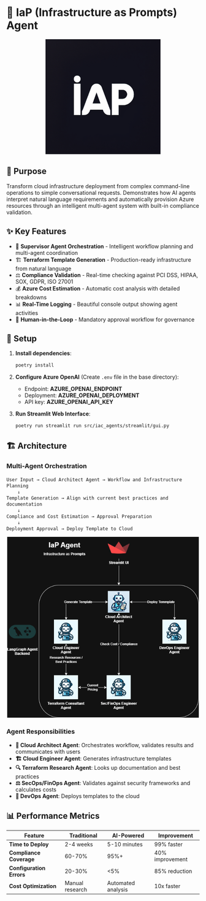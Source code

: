 # 🤖 IaP (Infrastructure as Prompts) Agent

<p align="center">
    <img src="assets/logo.png" alt="logo" width="300"/>
</p>

## 🎯 Purpose

Transform cloud infrastructure deployment from complex command-line operations to simple conversational requests. Demonstrates how AI agents interpret natural language requirements and automatically provision Azure resources through an intelligent multi-agent system with built-in compliance validation.

## ✨ Key Features

- 🎯 **Supervisor Agent Orchestration** - Intelligent workflow planning and multi-agent coordination
- 🏗️ **Terraform Template Generation** - Production-ready infrastructure from natural language
- ⚖️ **Compliance Validation** - Real-time checking against PCI DSS, HIPAA, SOX, GDPR, ISO 27001
- 💰 **Azure Cost Estimation** - Automatic cost analysis with detailed breakdowns
- 📊 **Real-Time Logging** - Beautiful console output showing agent activities
- 👥 **Human-in-the-Loop** - Mandatory approval workflow for governance

## 🔧 Setup

1. **Install dependencies**:
   ```bash
   poetry install
   ```

2. **Configure Azure OpenAI** (Create `.env` file in the base directory):
   - Endpoint: **AZURE_OPENAI_ENDPOINT**
   - Deployment: **AZURE_OPENAI_DEPLOYMENT**
   - API key: **AZURE_OPENAI_API_KEY**

3. **Run Streamlit Web Interface**:
   ```bash
   poetry run streamlit run src/iac_agents/streamlit/gui.py
   ```

## 🏗️ Architecture

### Multi-Agent Orchestration
```
User Input → Cloud Architect Agent → Workflow and Infrastructure Planning
    ↓  
Template Generation → Align with current best practices and documentation
    ↓
Compliance and Cost Estimation → Approval Preparation
    ↓
Deployment Approval → Deploy Template to Cloud
```

<p align="center">
    <img src="assets/iap.png" alt="iap" width="500"/>
</p>

### Agent Responsibilities
- **🎯 Cloud Architect Agent**: Orchestrates workflow, validates results and communicates with users
- **🏗️ Cloud Engineer Agent**: Generates infrastructure templates
- **🔍 Terraform Research Agent**: Looks up documentation and best practices
- **⚖️ SecOps/FinOps Agent**: Validates against security frameworks and calculates costs
- **🚀 DevOps Agent**: Deploys templates to the cloud

## 📊 Performance Metrics

| Feature | Traditional | AI-Powered | Improvement |
|---------|-------------|------------|-------------|
| **Time to Deploy** | 2-4 weeks | 5-10 minutes | 99% faster |
| **Compliance Coverage** | 60-70% | 95%+ | 40% improvement |
| **Configuration Errors** | 20-30% | <5% | 85% reduction |
| **Cost Optimization** | Manual research | Automated analysis | 10x faster |
